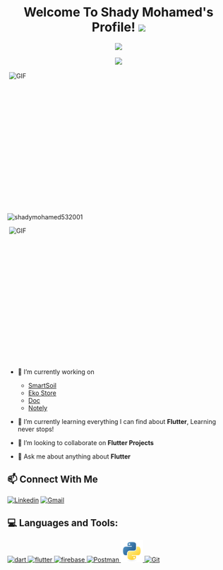 <h1 align="center">Welcome To Shady Mohamed's Profile!
  <img src="https://media.giphy.com/media/hvRJCLFzcasrR4ia7z/giphy.gif" width="28">
</h1>



<!-- <h3 align="center">A Mobile Application Developer With A Passion For Cross-Platform Development Using Flutter</h3>
 -->
 
<p align="center">
  <a href="https://github.com/DenverCoder1/readme-typing-svg"><img src="https://readme-typing-svg.herokuapp.com/?lines=Mobile%20Application%20Developer%20With%20A%20Passion%20For;building%20and%20shipping%20apps%20robust%20toAndroid/iOS&font=Fira%20Code&center=true&width=1000&height=45&color=blue&vCenter=true&size=22"></a>
</p>

<p align="center">
  <a href="https://github.com/DenverCoder1/readme-typing-svg"><img src="https://readme-typing-svg.herokuapp.com/?lines=Cross-Platform%20Development%20Using%20Flutter;writing%20readable,%20and%20clear%20code%20using%20Dart&font=Fira%20Code&center=true&width=1000&height=45&color=blue&vCenter=true&size=22"></a>
</p>

 <img align="right" alt="GIF" src="https://i.gifer.com/5eKX.gif" width="500" height="320" />
 
<p align="left"> <img src="https://komarev.com/ghpvc/?username=shadymohamed532001&label=Profile%20views&color=0e75b6&style=flat" alt="shadymohamed532001" /> </p>
 <img align="right" alt="GIF" src="https://cdn.dribbble.com/users/1292677/screenshots/6139167/media/fcf7fd0c619bb87706533079240915f3.gif" width="500" height="320" />


* 🔭 I’m currently working on
  - [SmartSoil](https://github.com/shadymohamed532001/SmartSoil)
  - [Eko Store](https://github.com/shadymohamed532001/eko_store)
  - [Doc](https://github.com/shadymohamed532001/Doc)
  - [Notely](https://github.com/shadymohamed532001/Notely) 
  
* 🌱 I’m currently learning everything I can find about **Flutter**, Learning never stops!

* 👯 I’m looking to collaborate on **Flutter Projects**

* 💬 Ask me about anything about **Flutter**


## 📫 Connect With Me

[![Linkedin](https://img.shields.io/badge/LinkedIn-0077B5?style=for-the-badge&logo=linkedin&logoColor=white
)](https://www.linkedin.com/in/shady-182311230/)
[![Gmail](https://img.shields.io/badge/Gmail-D14836?style=for-the-badge&logo=gmail&logoColor=white&link=mailto:shadysteha571@gmail.com)](mailto:shadysteha571@gmail.com)

## 💻 Languages and Tools:

<p align="left"> 
  <a href="https://dart.dev" target="_blank" rel="noreferrer"> 
    <img src="https://www.vectorlogo.zone/logos/dartlang/dartlang-icon.svg" alt="dart" width="50" height="50"/> 
  </a> 
  <a href="https://flutter.dev" target="_blank" rel="noreferrer"> 
    <img src="https://www.vectorlogo.zone/logos/flutterio/flutterio-icon.svg" alt="flutter" width="50" height="50"/> 
  </a> 
  <a href="https://firebase.google.com/" target="_blank" rel="noreferrer"> 
    <img src="https://www.vectorlogo.zone/logos/firebase/firebase-icon.svg" alt="firebase" width="50" height="50"/> 
  </a> 
  <a href="https://www.postman.com/" target="_blank" rel="noreferrer"> 
    <img src="https://www.vectorlogo.zone/logos/getpostman/getpostman-icon.svg" alt="Postman" width="50" height="50">
  </a> 
  <a href="https://www.python.org" target="_blank" rel="noreferrer"> 
    <img src="https://raw.githubusercontent.com/devicons/devicon/master/icons/python/python-original.svg" alt="python" width="50" height="50"/> 
  </a> 
 
  <a href="https://git-scm.com/" target="_blank" rel="noreferrer">
    <img src="https://www.vectorlogo.zone/logos/git-scm/git-scm-icon.svg" alt="Git" width="50" height="50">
  </a> 
</p>



